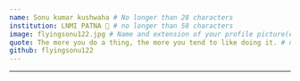 ```yaml
---
name: Sonu kumar kushwaha # No longer than 28 characters
institution: LNMI PATNA 🚩 # no longer than 58 characters
image: flyingsonu122.jpg # Name and extension of your profile picture(ex. <YOUR-USERNAME>.png) The picture must be squared and 544px on width and height.
quote: The more you do a thing, the more you tend to like doing it. # no longer than 100 characters, avoid using quotes(") to guarantee the format remains the same.
github: flyingsonu122
---
```

---

